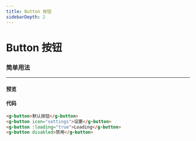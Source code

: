 ```yaml
---
title: Button 按钮
sidebarDepth: 2
---
```


# Button 按钮


### 简单用法
------

#### 预览
<ClientOnly>
<button-demos></button-demos>
</ClientOnly>

#### 代码
```html
<g-button>默认按钮</g-button>
<g-button icon="settings">设置</g-button>
<g-button :loading="true">Loading</g-button>
<g-button disabled>禁用</g-button>
```
